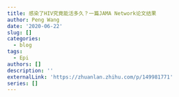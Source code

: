 ```yaml
---
title: 感染了HIV究竟能活多久？一篇JAMA Network论文结果
author: Peng Wang
date: '2020-06-22'
slug: []
categories:
  - blog
tags:
  - Epi
authors: []
description: ''
externalLink: 'https://zhuanlan.zhihu.com/p/149981771'
series: []
---
```


